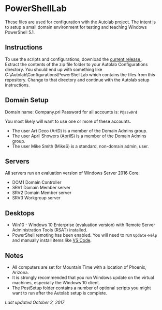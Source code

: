 # PowerShellLab #

These files are used for configuration with the [Autolab](https://github.com/theJasonHelmick/PS-AutoLab-Env) project. The intent is to setup a small domain environment for testing and teaching Windows PowerShell 5.1. 

## Instructions
To use the scripts and configurations, download the [current release ](https://github.com/jdhitsolutions/PowerShellLab/archive/0.9.2.zip). Extract the contents of the zip file folder to your Autolab Configurations directory. You should end up with something like C:\Autolab\Configurations\PowerShellLab which contains the files from this repository. Change to that directory and continue with the Autolab setup instructions.

## Domain Setup
Domain name: Company.pri
Password for all accounts is: `P@ssw0rd`

You most likely will want to use one or more of these accounts.
- The user Art Deco (ArtD) is a member of the Domain Admins group.
- The user April Showers (AprilS) is a member of the Domain Admins group.
- The user Mike Smith (MikeS) is a standard, non-domain admin, user.

## Servers
All servers run an evaluation version of Windows Server 2016 Core:

- DOM1 Domain Controller
- SRV1 Domain Member server
- SRV2 Domain Member server
- SRV3 Workgroup server

## Desktops
- Win10 - Windows 10 Enterprise (evaluation version) with Remote Server Administration Tools (RSAT) installed. 
- PowerShell remoting has been enabled. You will need to run `Update-Help` and manually install items like [VS Code](https://code.visualstudio.com/Download).

## Notes
- All computers are set for Mountain Time with a location of Phoenix, Arizona.
- It is strongly recommended that you run Windows update on the virtual machines, especially the Windows 10 client.
- The PostSetup folder contains a number of optional scripts you might want to run after the Autolab setup is complete.

*Last updated October 2, 2017*
